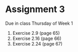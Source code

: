 # Assignment 3

Due in class Thursday of Week 1

1. Exercise 2.9 (page 65)
2. Exercise 2.16 (page 66)
3. Exercise 2.24 (page 67)
